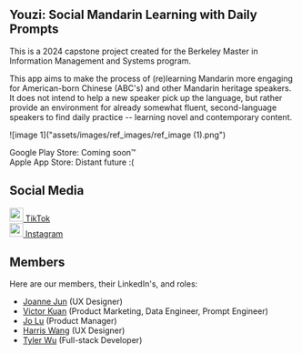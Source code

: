 ## Youzi: Social Mandarin Learning with Daily Prompts
This is a 2024 capstone project created for the Berkeley Master in Information Management and Systems program.

This app aims to make the process of (re)learning Mandarin more engaging for American-born Chinese (ABC's) and other Mandarin heritage speakers.
It does not intend to help a new speaker pick up the language, but rather provide an environment for already somewhat fluent, second-language speakers to find daily practice -- learning novel and contemporary content.

![image 1]("assets/images/ref_images/ref_image (1).png")

Google Play Store: Coming soon™️  
Apple App Store: Distant future :(  

## Social Media
[<img src="https://github.com/tylerwu2222/youzi-mobile/assets/46389320/7ee29059-8bfc-494c-b916-668c47bdb7a8" width="24"> TikTok][1]  
[<img src="https://github.com/tylerwu2222/youzi-mobile/assets/46389320/3586df4d-81f7-4106-9fff-9410aef0a117" width="24"> Instagram][2]  

## Members
Here are our members, their LinkedIn's, and roles:
- [Joanne Jun](https://www.linkedin.com/in/jun-j/) (UX Designer)
- [Victor Kuan](https://www.linkedin.com/in/vkuan/) (Product Marketing, Data Engineer, Prompt Engineer)
- [Jo Lu](https://www.linkedin.com/in/jovan-lu/) (Product Manager)
- [Harris Wang](https://www.linkedin.com/in/harriswangchunyin/) (UX Designer)
- [Tyler Wu](https://www.linkedin.com/in/tyler-wu/) (Full-stack Developer)

[1]: https://www.tiktok.com/@youzichinese
[2]: https://www.instagram.com/tinykelv/
